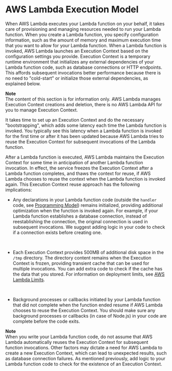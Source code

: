 # AWS Lambda Execution Model<a name="running-lambda-code"></a>

When AWS Lambda executes your Lambda function on your behalf, it takes care of provisioning and managing resources needed to run your Lambda function\. When you create a Lambda function, you specify configuration information, such as the amount of memory and maximum execution time that you want to allow for your Lambda function\. When a Lambda function is invoked, AWS Lambda launches an Execution Context based on the configuration settings you provide\. Execution Context is a temporary runtime environment that initializes any external dependencies of your Lambda function code, such as database connections or HTTP endpoints\. This affords subsequent invocations better performance because there is no need to "cold\-start" or initialize those external dependencies, as explained below\.

**Note**  
The content of this section is for information only\. AWS Lambda manages Execution Context creations and deletion, there is no AWS Lambda API for you to manage Execution Context\. 

It takes time to set up an Execution Context and do the necessary "bootstrapping", which adds some latency each time the Lambda function is invoked\. You typically see this latency when a Lambda function is invoked for the first time or after it has been updated because AWS Lambda tries to reuse the Execution Context for subsequent invocations of the Lambda function\.

After a Lambda function is executed, AWS Lambda maintains the Execution Context for some time in anticipation of another Lambda function invocation\. In effect, the service freezes the Execution Context after a Lambda function completes, and thaws the context for reuse, if AWS Lambda chooses to reuse the context when the Lambda function is invoked again\. This Execution Context reuse approach has the following implications: 

+ Any declarations in your Lambda function code \(outside the `handler` code, see [Programming Model](programming-model-v2.md)\) remains initialized, providing additional optimization when the function is invoked again\. For example, if your Lambda function establishes a database connection, instead of reestablishing the connection, the original connection is used in subsequent invocations\. We suggest adding logic in your code to check if a connection exists before creating one\.

   

+ Each Execution Context provides 500MB of additional disk space in the `/tmp` directory\. The directory content remains when the Execution Context is frozen, providing transient cache that can be used for multiple invocations\. You can add extra code to check if the cache has the data that you stored\. For information on deployment limits, see [AWS Lambda Limits](limits.md)\.

   

+ Background processes or callbacks initiated by your Lambda function that did not complete when the function ended resume if AWS Lambda chooses to reuse the Execution Context\. You should make sure any background processes or callbacks \(in case of Node\.js\) in your code are complete before the code exits\.

**Note**  
When you write your Lambda function code, do not assume that AWS Lambda automatically reuses the Execution Context for subsequent function invocations\. Other factors may dictate a need for AWS Lambda to create a new Execution Context, which can lead to unexpected results, such as database connection failures\. As mentioned previously, add logic to your Lambda function code to check for the existence of an Execution Context\.